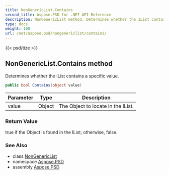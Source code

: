 ```yaml
---
title: NonGenericList.Contains
second_title: Aspose.PSD for .NET API Reference
description: NonGenericList method. Determines whether the IList contains a specific value
type: docs
weight: 100
url: /net/aspose.psd/nongenericlist/contains/
---
```

{{< psd/tize >}}
## NonGenericList.Contains method

Determines whether the IList contains a specific value.

```csharp
public bool Contains(object value)
```

| Parameter | Type | Description |
| --- | --- | --- |
| value | Object | The Object to locate in the IList. |

### Return Value

true if the Object is found in the IList; otherwise, false.

### See Also

* class [NonGenericList](../)
* namespace [Aspose.PSD](../../../aspose.psd/)
* assembly [Aspose.PSD](../../../)


